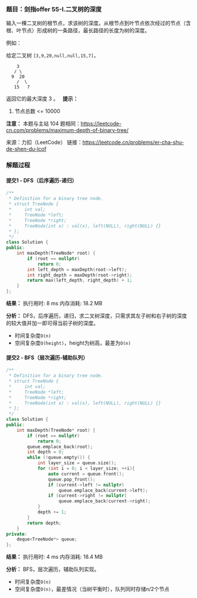 ### 题目：剑指offer 55-I.二叉树的深度
输入一棵二叉树的根节点，求该树的深度。从根节点到叶节点依次经过的节点（含根、叶节点）形成树的一条路径，最长路径的长度为树的深度。

例如：

给定二叉树 `[3,9,20,null,null,15,7]`，
```
    3
   / \
  9  20
    /  \
   15   7
```
返回它的最大深度 3 。
 
**提示：**
1. 节点总数 <= 10000

**注意：** 本题与主站 104 题相同：https://leetcode-cn.com/problems/maximum-depth-of-binary-tree/

来源：力扣（LeetCode）
链接：https://leetcode.cn/problems/er-cha-shu-de-shen-du-lcof


### 解题过程
#### 提交1 - DFS（后序遍历-递归）
```C++
/**
 * Definition for a binary tree node.
 * struct TreeNode {
 *     int val;
 *     TreeNode *left;
 *     TreeNode *right;
 *     TreeNode(int x) : val(x), left(NULL), right(NULL) {}
 * };
 */
class Solution {
public:
    int maxDepth(TreeNode* root) {
        if (root == nullptr)
            return 0;
        int left_depth = maxDepth(root->left);
        int right_depth = maxDepth(root->right);
        return max(left_depth, right_depth) + 1;
    }
};
```
**结果：** 执行用时: 8 ms         内存消耗: 18.2 MB

**分析：**
DFS，后序遍历，递归，求二叉树深度，只需求其左子树和右子树的深度的较大值并加一即可得当前子树的深度。
- 时间复杂度`O(n)`
- 空间复杂度`O(height)`，height为树高，最差为`O(n)`

#### 提交2 - BFS（层次遍历-辅助队列）
```C++
/**
 * Definition for a binary tree node.
 * struct TreeNode {
 *     int val;
 *     TreeNode *left;
 *     TreeNode *right;
 *     TreeNode(int x) : val(x), left(NULL), right(NULL) {}
 * };
 */
class Solution {
public:
    int maxDepth(TreeNode* root) {
        if (root == nullptr)
            return 0;
        queue.emplace_back(root);
        int depth = 0;
        while (!queue.empty()) {
            int layer_size = queue.size();
            for (int i = 0; i < layer_size; ++i){
                auto current = queue.front();
                queue.pop_front();
                if (current->left != nullptr)
                    queue.emplace_back(current->left);
                if (current->right != nullptr)
                    queue.emplace_back(current->right);
            }
            depth += 1;
        }
        return depth;
    }
private:
    deque<TreeNode*> queue;
};
```
**结果：** 执行用时: 4 ms         内存消耗: 18.4 MB

**分析：**
BFS，层次遍历，辅助队列实现。
- 时间复杂度`O(n)`
- 空间复杂度`O(n)`，最差情况（当树平衡时），队列同时存储n/2个节点
